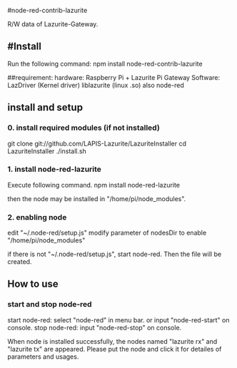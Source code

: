 #node-red-contrib-lazurite

R/W data of Lazurite-Gateway.

#Install
-------
Run the following command:
    npm install node-red-contrib-lazurite

##requirement:
	hardware:	Raspberry Pi + Lazurite Pi Gateway
	Software:	LazDriver (Kernel driver)
				liblazurite (linux .so)
				also node-red

## install and setup
### 0. install required modules (if not installed)
git clone git://github.com/LAPIS-Lazurite/LazuriteInstaller
cd LazuriteInstaller
./install.sh

### 1. install node-red-lazurite
Execute following command.
npm install node-red-lazurite

then the node may be installed in "/home/pi/node_modules".

### 2. enabling node
edit "~/.node-red/setup.js"
modify parameter of nodesDir to enable "/home/pi/node_modules"

if there is not "~/.node-red/setup.js", start node-red. Then the file will be created.

## How to use
### start and stop node-red
 start node-red:   select "node-red" in menu bar. or input "node-red-start" on console.
 stop node-red:  input "node-red-stop" on console. 

When node is installed successfully, the nodes named "lazurite rx" and "lazurite tx" are appeared.
Please put the node and click it for detailes of parameters and usages.
